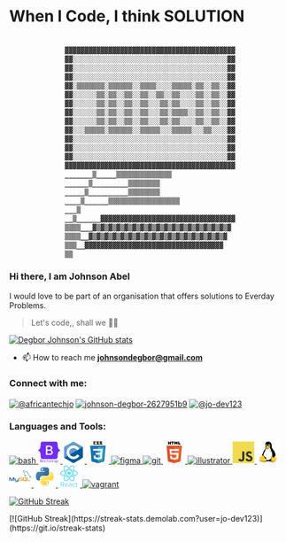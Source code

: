 # When I Code, I think **SOLUTION**
<h5 align = "left">

```

              ▓▓▓▓▓▓▓▓▓▓▓▓▓▓▓▓▓▓▓▓▓▓▓▓▓▓▓▓▓▓▓▓▓▓▓▓▓▓▓▓▓▓▓
              ▓▓░░░░░░░░░░░░░░░░░░░░░░░░░░░░░░░░░░░░░░░▓▓
              ▓▓░░░░░░░░░░░░░░░░░░░░░░░░░░░░░░░░░░░░░░░▓▓
              ▓▓░░░░░░░░░░░░░░░░░░░░░░░░░░░░░░░░░░░░░░░▓▓
              ▓▓░▒▒▒▒▒▒▒░▒▒▒▒▒▒░░▒▒▒▒░░░░▒▒▒▒▒░▒▒░░▒▒░░▓▓
              ▓▓░░░░░░▒▒░▒▒░░▒▒░░▒▒░░▒▒░░▒▒░░░░▒▒░░▒▒░░▓▓
              ▓▓░░░░░░▒▒░▒▒░░▒▒░░▒▒░░░▒▒░▒▒░░░░▒▒░░▒▒░░▓▓
              ▓▓░░░░░░▒▒░▒▒░░▒▒░░▒▒░░░▒▒░▒▒▒▒░░▒▒░░▒▒░░▓▓
              ▓▓░░░░░░▒▒░▒▒░░▒▒░░▒▒░░░▒▒░▒▒░░░░▒▒░░▒▒░░▓▓
              ▓▓░░░▒▒▒▒▒░▒▒▒▒▒▒░░▒▒▒▒▒░░░▒▒▒▒▒░░░▒▒░░░░▓▓
              ▓▓░░░░░░░░░░░░░░░░░░░░░░░░░░░░░░░░░░░░░░░▓▓
              ▓▓░░░░░░░░░░░░░░░░░░░░░░░░░░░░░░░░░░░░░░░▓▓
              ▓▓░░░░░░░░░░░░░░░░░░░░░░░░░░░░░░░░░░░░░░░▓▓
              ▓▓▓▓▓▓▓▓▓▓▓▓▓▓▓▓▓▓▓▓▓▓▓▓▓▓▓▓▓▓▓▓▓▓▓▓▓▓▓▓▓▓▓
              _______▒_____▒▒▒▒▒▒▒▒▒▒▒▒▒▒
              ______▒_________▒▒▒▒▒▒▒▒
              _____▒__________▒▒▒▒▒▒▒▒
              ____▒______▒▒▒▒▒▒▒▒▒▒▒▒▒▒▒▒▒▒
              ___▒
              __▒______▓▓▓▓▓▓▓▓▓▓▓▓▓▓▓▓▓▓▓▓▓▓▓▓▓▓▓▓▓▓▓▓▓▓
              ▒▒▒▒___▓▒▓▒▓▒▓▒▓▒▓▒▓▒▓▒▓▒▓▒▓▒▓▒▓▒▓▒▓▒▓▒▓▒▓
              ▒▒▒▒__▓▒▓▒▓▒▓▒▓▒▓▒▓▒▓▒▓▒▓▒▓▒▓▒▓▒▓▒▓▒▓▒▓▒▓
              ▒▒▒__▓▓▓▓▓▓▓▓▓▓▓▓▓▓▓▓▓▓▓▓▓▓▓▓▓▓▓▓▓▓▓▓▓▓▓
              ▒▒
```

</h5>

### Hi there, I am Johnson Abel 
I would love to be part of an organisation that offers solutions to Everday Problems. 
> Let's code,, shall we :man_technologist:

<!--<a href="">
<img height="180px" align="center" src="https://github-readme-stats.vercel.app/api?username=betascribbles&show_icons=true&theme=jolly&layout=compact" />
</a>-->

[![Degbor Johnson's GitHub stats](https://github-readme-stats.vercel.app/api?username=jo-dev123&theme=algolia)](https://github.com/jo-dev123/github-readme-stats) <br />
<!--[![Top Langs](https://github-readme-stats.vercel.app/api/top-langs/?username=jo-dev123&layout=compact&theme=algolia)](https://github.com/jo-dev123/github-readme-stats)-->

- 📫 How to reach me **johnsondegbor@gmail.com**

<h3 align="left">Connect with me:</h3>
<p align="left">
<a href="https://twitter.com/@africantechjo" target="blank"><img align="center" src="https://raw.githubusercontent.com/rahuldkjain/github-profile-readme-generator/master/src/images/icons/Social/twitter.svg" alt="@africantechjo" height="30" width="40" /></a>
<a href="https://linkedin.com/in/johnson-degbor-2627951b9" target="blank"><img align="center" src="https://raw.githubusercontent.com/rahuldkjain/github-profile-readme-generator/master/src/images/icons/Social/linked-in-alt.svg" alt="johnson-degbor-2627951b9" height="30" width="40" /></a>
<a href="https://hashnode.com/@jo-dev123" target="blank"><img align="center" src="https://raw.githubusercontent.com/rahuldkjain/github-profile-readme-generator/master/src/images/icons/Social/hashnode.svg" alt="@jo-dev123" height="30" width="40" /></a>
</p>

<h3 align="left">Languages and Tools:</h3>
<p align="left"> <a href="https://www.gnu.org/software/bash/" target="_blank" rel="noreferrer"> <img src="https://www.vectorlogo.zone/logos/gnu_bash/gnu_bash-icon.svg" alt="bash" width="40" height="40"/> </a> <a href="https://getbootstrap.com" target="_blank" rel="noreferrer"> <img src="https://raw.githubusercontent.com/devicons/devicon/master/icons/bootstrap/bootstrap-plain-wordmark.svg" alt="bootstrap" width="40" height="40"/> </a> <a href="https://www.cprogramming.com/" target="_blank" rel="noreferrer"> <img src="https://raw.githubusercontent.com/devicons/devicon/master/icons/c/c-original.svg" alt="c" width="40" height="40"/> </a> <a href="https://www.w3schools.com/css/" target="_blank" rel="noreferrer"> <img src="https://raw.githubusercontent.com/devicons/devicon/master/icons/css3/css3-original-wordmark.svg" alt="css3" width="40" height="40"/> </a> <a href="https://www.figma.com/" target="_blank" rel="noreferrer"> <img src="https://www.vectorlogo.zone/logos/figma/figma-icon.svg" alt="figma" width="40" height="40"/> </a> <a href="https://git-scm.com/" target="_blank" rel="noreferrer"> <img src="https://www.vectorlogo.zone/logos/git-scm/git-scm-icon.svg" alt="git" width="40" height="40"/> </a> <a href="https://www.w3.org/html/" target="_blank" rel="noreferrer"> <img src="https://raw.githubusercontent.com/devicons/devicon/master/icons/html5/html5-original-wordmark.svg" alt="html5" width="40" height="40"/> </a> <a href="https://www.adobe.com/in/products/illustrator.html" target="_blank" rel="noreferrer"> <img src="https://www.vectorlogo.zone/logos/adobe_illustrator/adobe_illustrator-icon.svg" alt="illustrator" width="40" height="40"/> </a> <a href="https://developer.mozilla.org/en-US/docs/Web/JavaScript" target="_blank" rel="noreferrer"> <img src="https://raw.githubusercontent.com/devicons/devicon/master/icons/javascript/javascript-original.svg" alt="javascript" width="40" height="40"/> </a> <a href="https://www.linux.org/" target="_blank" rel="noreferrer"> <img src="https://raw.githubusercontent.com/devicons/devicon/master/icons/linux/linux-original.svg" alt="linux" width="40" height="40"/> </a> <a href="https://www.mysql.com/" target="_blank" rel="noreferrer"> <img src="https://raw.githubusercontent.com/devicons/devicon/master/icons/mysql/mysql-original-wordmark.svg" alt="mysql" width="40" height="40"/> </a> <a href="https://www.python.org" target="_blank" rel="noreferrer"> <img src="https://raw.githubusercontent.com/devicons/devicon/master/icons/python/python-original.svg" alt="python" width="40" height="40"/> </a> <a href="https://reactjs.org/" target="_blank" rel="noreferrer"> <img src="https://raw.githubusercontent.com/devicons/devicon/master/icons/react/react-original-wordmark.svg" alt="react" width="40" height="40"/> </a> <a href="https://www.vagrantup.com/" target="_blank" rel="noreferrer"> <img src="https://www.vectorlogo.zone/logos/vagrantup/vagrantup-icon.svg" alt="vagrant" width="40" height="40"/> </a> </p>

<p><a href="https://git.io/streak-stats"><img src="https://streak-stats.demolab.com?user=jo-dev123" alt="GitHub Streak" /></a></p>
[![GitHub Streak](https://streak-stats.demolab.com?user=jo-dev123)](https://git.io/streak-stats)

